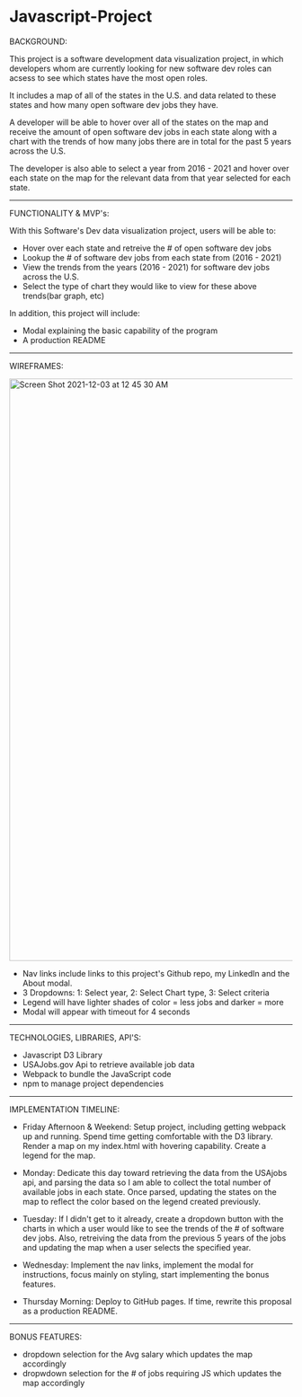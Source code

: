 # Javascript-Project

BACKGROUND:

This project is a software development data visualization project,
in which developers whom are currently looking for new software dev 
roles can acsess to see which states have the most open roles. 

It includes a map of all of the states in the U.S. and data related
to these states and how many open software dev jobs they have. 

A developer will be able to hover over all of the states on the map 
and receive the amount of open software dev jobs in each state along 
with a chart with the trends of how many jobs there are in total 
for the past 5 years across the U.S.

The developer is also able to select a year from 2016 - 2021 and hover 
over each state on the map for the relevant data from that year selected 
for each state.


-----------------------------------------------------------------------------

FUNCTIONALITY & MVP's:

With this Software's Dev data visualization project, users will be able to:

- Hover over each state and retreive the # of open software dev jobs
- Lookup the # of software dev jobs from each state from (2016 - 2021)
- View the trends from the years (2016 - 2021) for software dev jobs across the U.S.
- Select the type of chart they would like to view for these above trends(bar graph, etc)

In addition, this project will include:

- Modal explaining the basic capability of the program 
- A production README

-----------------------------------------------------------------------------

WIREFRAMES:

<img width="1037" alt="Screen Shot 2021-12-03 at 12 45 30 AM" src="https://user-images.githubusercontent.com/53449807/144551929-0a25766d-0627-4147-a6c6-6bb5285b40b7.png">

- Nav links include links to this project's Github repo, my LinkedIn and the About modal.
- 3 Dropdowns: 1: Select year, 2: Select Chart type, 3: Select criteria
- Legend will have lighter shades of color = less jobs and darker = more
- Modal will appear with timeout for 4 seconds



-----------------------------------------------------------------------------

TECHNOLOGIES, LIBRARIES, API'S:

- Javascript D3 Library
- USAJobs.gov Api to retrieve available job data
- Webpack to bundle the JavaScript code
- npm to manage project dependencies

-----------------------------------------------------------------------------

IMPLEMENTATION TIMELINE:

- Friday Afternoon & Weekend: Setup project, including getting webpack up and running. Spend time getting comfortable with the D3 library. Render a map on my index.html with hovering capability. Create a legend for the map.

- Monday: Dedicate this day toward retrieving the data from the USAjobs api, and parsing the data so I am able to collect the total number of available jobs in each state. Once parsed, updating the states on the map to reflect the color based on the legend created previously.

- Tuesday: If I didn't get to it already, create a dropdown button with the charts in which a user would like to see the trends of the # of software dev jobs. Also, retreiving the data from the previous 5 years of the jobs and updating the map when a user selects the specified year.

- Wednesday: Implement the nav links, implement the modal for instructions, focus mainly on styling, start implementing the bonus features.

- Thursday Morning: Deploy to GitHub pages. If time, rewrite this proposal as a production README.

-----------------------------------------------------------------------------

BONUS FEATURES:

- dropdown selection for the Avg salary which updates the map accordingly
- dropwdown selection for the # of jobs requiring JS which updates the map accordingly

